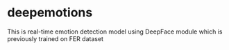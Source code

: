 # deepemotions
This is real-time emotion detection model using DeepFace module which is previously trained on FER dataset
